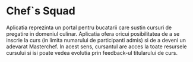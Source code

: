 # Chef`s Squad
Aplicatia reprezinta un portal pentru bucatarii care sustin cursuri de pregatire in domeniul culinar. Aplicatia ofera oricui posibilitatea de a se inscrie la curs (in limita numarului de participanti admis) si de a deveni un adevarat Masterchef. In acest sens, cursantul are acces la toate resursele cursului si isi poate vedea evolutia prin feedback-ul titularului de curs.
